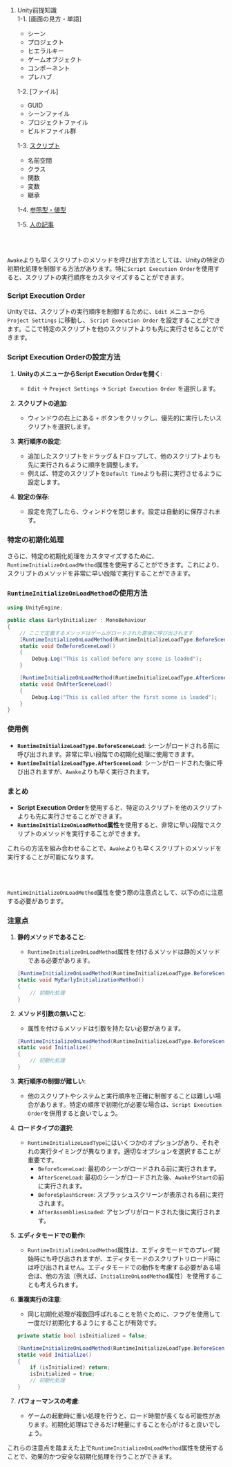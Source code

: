 1. Unity前提知識  
   1-1. [画面の見方・単語]
     - シーン
     - プロジェクト
     - ヒエラルキー
     - ゲームオブジェクト
     - コンポーネント
     - プレハブ  

   1-2. [ファイル]
     - GUID
     - シーンファイル
     - プロジェクトファイル
     - ビルドファイル群

   1-3. [スクリプト](https://drive.google.com/drive/folders/1wERc8OBgpYX3IYyQwG1kEKyiMEyuSYhc)
     - 名前空間
     - クラス
     - 関数
     - 変数
     - 継承  
        
   1-4. [参照型・値型](1_4/1_4.md)

   1-5. <a href="   https://tempura-kingdom.jp/unity_learn/" target="_blank">人の記事</a>



<br>

<br>

`Awake`よりも早くスクリプトのメソッドを呼び出す方法としては、Unityの特定の初期化処理を制御する方法があります。特に`Script Execution Order`を使用すると、スクリプトの実行順序をカスタマイズすることができます。

### Script Execution Order

Unityでは、スクリプトの実行順序を制御するために、`Edit` メニューから `Project Settings` に移動し、 `Script Execution Order` を設定することができます。ここで特定のスクリプトを他のスクリプトよりも先に実行させることができます。

### Script Execution Orderの設定方法

1. **UnityのメニューからScript Execution Orderを開く**:
   - `Edit` → `Project Settings` → `Script Execution Order` を選択します。

2. **スクリプトの追加**:
   - ウィンドウの右上にある `+` ボタンをクリックし、優先的に実行したいスクリプトを選択します。

3. **実行順序の設定**:
   - 追加したスクリプトをドラッグ＆ドロップして、他のスクリプトよりも先に実行されるように順序を調整します。
   - 例えば、特定のスクリプトを`Default Time`よりも前に実行させるように設定します。

4. **設定の保存**:
   - 設定を完了したら、ウィンドウを閉じます。設定は自動的に保存されます。

### 特定の初期化処理

さらに、特定の初期化処理をカスタマイズするために、`RuntimeInitializeOnLoadMethod`属性を使用することができます。これにより、スクリプトのメソッドを非常に早い段階で実行することができます。

### `RuntimeInitializeOnLoadMethod`の使用方法

```csharp
using UnityEngine;

public class EarlyInitializer : MonoBehaviour
{
    // ここで定義するメソッドはゲームがロードされた直後に呼び出されます
    [RuntimeInitializeOnLoadMethod(RuntimeInitializeLoadType.BeforeSceneLoad)]
    static void OnBeforeSceneLoad()
    {
        Debug.Log("This is called before any scene is loaded");
    }

    [RuntimeInitializeOnLoadMethod(RuntimeInitializeLoadType.AfterSceneLoad)]
    static void OnAfterSceneLoad()
    {
        Debug.Log("This is called after the first scene is loaded");
    }
}
```

### 使用例

- **`RuntimeInitializeLoadType.BeforeSceneLoad`**: シーンがロードされる前に呼び出されます。非常に早い段階での初期化処理に使用できます。
- **`RuntimeInitializeLoadType.AfterSceneLoad`**: シーンがロードされた後に呼び出されますが、`Awake`よりも早く実行されます。

### まとめ

- **Script Execution Order**を使用すると、特定のスクリプトを他のスクリプトよりも先に実行させることができます。
- **`RuntimeInitializeOnLoadMethod`属性**を使用すると、非常に早い段階でスクリプトのメソッドを実行することができます。

これらの方法を組み合わせることで、`Awake`よりも早くスクリプトのメソッドを実行することが可能になります。


<br>

<br>

`RuntimeInitializeOnLoadMethod`属性を使う際の注意点として、以下の点に注意する必要があります。

### 注意点

1. **静的メソッドであること**:
   - `RuntimeInitializeOnLoadMethod`属性を付けるメソッドは静的メソッドである必要があります。
   ```csharp
   [RuntimeInitializeOnLoadMethod(RuntimeInitializeLoadType.BeforeSceneLoad)]
   static void MyEarlyInitializationMethod()
   {
       // 初期化処理
   }
   ```

2. **メソッド引数の無いこと**:
   - 属性を付けるメソッドは引数を持たない必要があります。
   ```csharp
   [RuntimeInitializeOnLoadMethod(RuntimeInitializeLoadType.BeforeSceneLoad)]
   static void Initialize()
   {
       // 初期化処理
   }
   ```

3. **実行順序の制御が難しい**:
   - 他のスクリプトやシステムと実行順序を正確に制御することは難しい場合があります。特定の順序で初期化が必要な場合は、`Script Execution Order`を併用すると良いでしょう。

4. **ロードタイプの選択**:
   - `RuntimeInitializeLoadType`にはいくつかのオプションがあり、それぞれの実行タイミングが異なります。適切なオプションを選択することが重要です。
     - `BeforeSceneLoad`: 最初のシーンがロードされる前に実行されます。
     - `AfterSceneLoad`: 最初のシーンがロードされた後、`Awake`や`Start`の前に実行されます。
     - `BeforeSplashScreen`: スプラッシュスクリーンが表示される前に実行されます。
     - `AfterAssembliesLoaded`: アセンブリがロードされた後に実行されます。

5. **エディタモードでの動作**:
   - `RuntimeInitializeOnLoadMethod`属性は、エディタモードでのプレイ開始時にも呼び出されますが、エディタモードのスクリプトリロード時には呼び出されません。エディタモードでの動作を考慮する必要がある場合は、他の方法（例えば、`InitializeOnLoadMethod`属性）を使用することも考えられます。

6. **重複実行の注意**:
   - 同じ初期化処理が複数回呼ばれることを防ぐために、フラグを使用して一度だけ初期化するようにすることが有効です。
   ```csharp
   private static bool isInitialized = false;

   [RuntimeInitializeOnLoadMethod(RuntimeInitializeLoadType.BeforeSceneLoad)]
   static void Initialize()
   {
       if (isInitialized) return;
       isInitialized = true;
       // 初期化処理
   }
   ```

7. **パフォーマンスの考慮**:
   - ゲームの起動時に重い処理を行うと、ロード時間が長くなる可能性があります。初期化処理はできるだけ軽量にすることを心がけると良いでしょう。

これらの注意点を踏まえた上で`RuntimeInitializeOnLoadMethod`属性を使用することで、効果的かつ安全な初期化処理を行うことができます。
